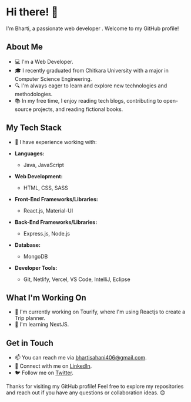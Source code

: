 # Hi there! 👋

I'm  Bharti, a passionate web developer . Welcome to my GitHub profile!

## About Me

- 💻 I'm a Web Developer.
- 🎓 I recently graduated from Chitkara University with a major in Computer Science Engineering.
- 🔍 I'm always eager to learn and explore new technologies and methodologies.
- 📚 In my free time, I enjoy reading tech blogs, contributing to open-source projects, and reading fictional books.

## My Tech Stack

- 💼 I have experience working with:
- **Languages:**
  - Java, JavaScript

- **Web Development:**
  - HTML, CSS, SASS

- **Front-End Frameworks/Libraries:**
  - React.js, Material-UI

- **Back-End Frameworks/Libraries:**
  - Express.js,  Node.js

- **Database:**
  - MongoDB

- **Developer Tools:**
  - Git, Netlify, Vercel, VS Code, IntelliJ, Eclipse



## What I'm Working On

- 🔭 I'm currently working on Tourify, where I'm using Reactjs to create a Trip planner.
- 🌱 I'm learning NextJS.


## Get in Touch

- 📫 You can reach me via bhartisahani406@gmail.com.
- 💼 Connect with me on [LinkedIn](https://www.linkedin.com/in/bharti-sahani-25a250188/).
- 🐦 Follow me on [Twitter](https://twitter.com/bharti147).



Thanks for visiting my GitHub profile! Feel free to explore my repositories and reach out if you have any questions or collaboration ideas. 😊

